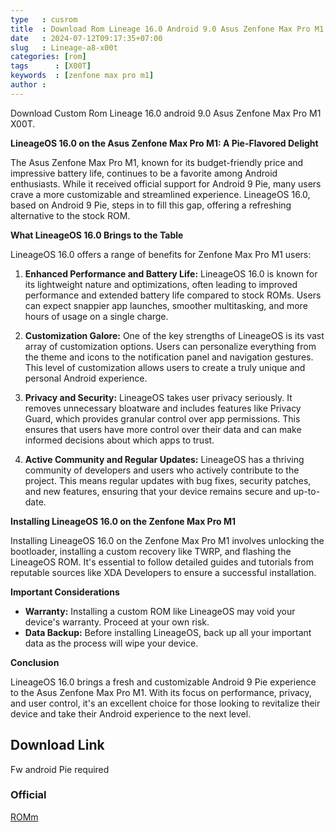 ```yaml
---
type   : cusrom
title  : Download Rom Lineage 16.0 Android 9.0 Asus Zenfone Max Pro M1
date   : 2024-07-12T09:17:35+07:00
slug   : Lineage-a8-x00t
categories: [rom]
tags      : [X00T]
keywords  : [zenfone max pro m1]
author : 
---
```


Download Custom Rom Lineage 16.0 android 9.0 Asus Zenfone Max Pro M1 X00T.

**LineageOS 16.0 on the Asus Zenfone Max Pro M1: A Pie-Flavored Delight**

The Asus Zenfone Max Pro M1, known for its budget-friendly price and impressive battery life, continues to be a favorite among Android enthusiasts. While it received official support for Android 9 Pie, many users crave a more customizable and streamlined experience. LineageOS 16.0, based on Android 9 Pie, steps in to fill this gap, offering a refreshing alternative to the stock ROM.

**What LineageOS 16.0 Brings to the Table**

LineageOS 16.0 offers a range of benefits for Zenfone Max Pro M1 users:

1. **Enhanced Performance and Battery Life:** LineageOS 16.0 is known for its lightweight nature and optimizations, often leading to improved performance and extended battery life compared to stock ROMs. Users can expect snappier app launches, smoother multitasking, and more hours of usage on a single charge.

2. **Customization Galore:** One of the key strengths of LineageOS is its vast array of customization options. Users can personalize everything from the theme and icons to the notification panel and navigation gestures. This level of customization allows users to create a truly unique and personal Android experience.

3. **Privacy and Security:** LineageOS takes user privacy seriously. It removes unnecessary bloatware and includes features like Privacy Guard, which provides granular control over app permissions. This ensures that users have more control over their data and can make informed decisions about which apps to trust.

4. **Active Community and Regular Updates:** LineageOS has a thriving community of developers and users who actively contribute to the project. This means regular updates with bug fixes, security patches, and new features, ensuring that your device remains secure and up-to-date.

**Installing LineageOS 16.0 on the Zenfone Max Pro M1**

Installing LineageOS 16.0 on the Zenfone Max Pro M1 involves unlocking the bootloader, installing a custom recovery like TWRP, and flashing the LineageOS ROM. It's essential to follow detailed guides and tutorials from reputable sources like XDA Developers to ensure a successful installation.

**Important Considerations**

* **Warranty:** Installing a custom ROM like LineageOS may void your device's warranty. Proceed at your own risk.
* **Data Backup:** Before installing LineageOS, back up all your important data as the process will wipe your device.

**Conclusion**

LineageOS 16.0 brings a fresh and customizable Android 9 Pie experience to the Asus Zenfone Max Pro M1. With its focus on performance, privacy, and user control, it's an excellent choice for those looking to revitalize their device and take their Android experience to the next level.

## Download Link
Fw android Pie required

### Official
[ROMm](https://t.me/wahyu6070files/1005)


